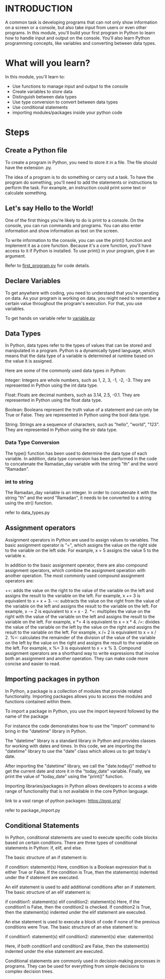 # INTRODUCTION
A common task is developing programs that can not only show information on a screen or a console, but also take input from users or even other programs. In this module, you'll build your first program in Python to learn how to handle input and output on the console. You'll also learn Python programming concepts, like variables and converting between data types.

# What will you learn?

In this module, you'll learn to:

 - Use functions to manage input and output to the console
 - Create variables to store data
 - Distinguish between data types
 - Use type conversion to convert between data types
 - Use conditional statements
 - importing modules/packages inside your python code

# Steps

## Create a Python file
To create a program in Python, you need to store it in a file. The file should have the extension .py.

The idea of a program is to do something or carry out a task. To have the program do something, you'll need to add the statements or instructions to perform the task. For example, an instruction could print some text or calculate something. 

## Let's say Hello to the World!
One of the first things you're likely to do is print to a console. On the console, you can run commands and programs. You can also enter information and show information as text on the screen.

To write information to the console, you can use the print() function and implement it as a core function. Because it's a core function, you'll have access to it if Python is installed. To use print() in your program, give it an argument.

Refer to [first_program.py](https://github.com/MLSA-UETP/Python-for-beginners/blob/main/module01/first_program.py) for code details.

## Declare Variables

To get anywhere with coding, you need to understand that you're operating on data. As your program is working on data, you might need to remember a certain value throughout the program's execution. For that, you use variables.

To get hands on variable refer to [variable.py](https://github.com/MLSA-UETP/Python-for-beginners/blob/main/module01/variable.py)


## Data Types

In Python, data types refer to the types of values that can be stored and manipulated in a program. Python is a dynamically typed language, which means that the data type of a variable is determined at runtime based on the value it is assigned.

Here are some of the commonly used data types in Python:

Integer: Integers are whole numbers, such as 1, 2, 3, -1, -2, -3. They are represented in Python using the int data type.

Float: Floats are decimal numbers, such as 3.14, 2.5, -0.1. They are represented in Python using the float data type.

Boolean: Booleans represent the truth value of a statement and can only be True or False. They are represented in Python using the bool data type.

String: Strings are a sequence of characters, such as "hello", "world", "123". They are represented in Python using the str data type.

### Data Type Conversion

The type() function has been used to determine the data type of each variable. In addition, data type conversion has been performed in the code to concatenate the Ramadan_day variable with the string "th" and the word "Ramadan".

### int to string

The Ramadan_day variable is an integer. In order to concatenate it with the string "th" and the word "Ramadan", it needs to be converted to a string using the str() function.

refer to data_types.py

## Assignment operators

Assignment operators in Python are used to assign values to variables. The basic assignment operator is "=", which assigns the value on the right side to the variable on the left side. For example, x = 5 assigns the value 5 to the variable x.

In addition to the basic assignment operator, there are also compound assignment operators, which combine the assignment operation with another operation. The most commonly used compound assignment operators are:

+=: adds the value on the right to the value of the variable on the left and assigns the result to the variable on the left. For example, x += 3 is equivalent to x = x + 3.
-=: subtracts the value on the right from the value of the variable on the left and assigns the result to the variable on the left. For example, x -= 2 is equivalent to x = x - 2.
*=: multiplies the value on the right with the value of the variable on the left and assigns the result to the variable on the left. For example, x *= 4 is equivalent to x = x * 4.
/=: divides the value of the variable on the left by the value on the right and assigns the result to the variable on the left. For example, x /= 2 is equivalent to x = x / 2.
%=: calculates the remainder of the division of the value of the variable on the left by the value on the right and assigns the result to the variable on the left. For example, x %= 3 is equivalent to x = x % 3.
Compound assignment operators are a shorthand way to write expressions that involve both an assignment and another operation. They can make code more concise and easier to read.

## Importing packages in python

In Python, a package is a collection of modules that provide related functionality. Importing packages allows you to access the modules and functions contained within them.

To import a package in Python, you use the import keyword followed by the name of the package

For instance the code demonstrates how to use the "import" command to bring in the "datetime" library in Python.

The "datetime" library is a standard library in Python and provides classes for working with dates and times. In this code, we are importing the "datetime" library to use the "date" class which allows us to get today's date.

After importing the "datetime" library, we call the "date.today()" method to get the current date and store it in the "today_date" variable. Finally, we print the value of "today_date" using the "print()" function.

Importing libraries/packages in Python allows developers to access a wide range of functionality that is not available in the core Python language.

link to a vast range of python packages: https://pypi.org/


refer to package_import.py

## Conditional Statements

In Python, conditional statements are used to execute specific code blocks based on certain conditions. There are three types of conditional statements in Python: if, elif, and else.

The basic structure of an if statement is:


if condition:
    statement(s)
Here, condition is a Boolean expression that is either True or False. If the condition is True, then the statement(s) indented under the if statement are executed.

An elif statement is used to add additional conditions after an if statement. The basic structure of an elif statement is:


if condition1:
    statement(s)
elif condition2:
    statement(s)
Here, if the condition1 is False, then the condition2 is checked. If condition2 is True, then the statement(s) indented under the elif statement are executed.

An else statement is used to execute a block of code if none of the previous conditions were True. The basic structure of an else statement is:


if condition1:
    statement(s)
elif condition2:
    statement(s)
else:
    statement(s)

Here, if both condition1 and condition2 are False, then the statement(s) indented under the else statement are executed.

Conditional statements are commonly used in decision-making processes in programs. They can be used for everything from simple decisions to complex decision trees.








